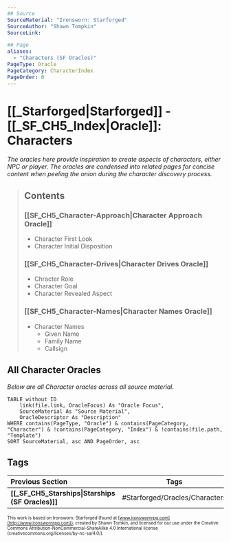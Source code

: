 ```yaml
---
## Source
SourceMaterial: "Ironsworn: Starforged"
SourceAuthor: "Shawn Tompkin"
SourceLink: 

## Page
aliases:
  - "Characters (SF Oracles)"
PageType: Oracle
PageCategory: CharacterIndex
PageOrder: 0
---
```

# [[_Starforged|Starforged]] - [[_SF_CH5_Index|Oracle]]: Characters
_The oracles here provide inspiration to create aspects of characters, either NPC or player.  The oracles are condensed into related pages for concise content when peeling the onion during the character discovery process._

> ## Contents
> ### [[SF_CH5_Character-Approach|Character Approach Oracle]]
> - Character First Look
> - Character Initial Disposition
> 
> ### [[SF_CH5_Character-Drives|Character Drives Oracle]]
> - Chracter Role
> - Character Goal
> - Character Revealed Aspect
> 
> ### [[SF_CH5_Character-Names|Character Names Oracle]]
> - Character Names
> 	- Given Name
> 	- Family Name
> 	- Callsign

## All Character Oracles
_Below are all Character oracles across all source material._
```dataview
TABLE without ID
	link(file.link, OracleFocus) As "Oracle Focus",
	SourceMaterial As "Source Material",
	OracleDescriptor As "Description"
WHERE contains(PageType, "Oracle") & contains(PageCategory, "Character") & !contains(PageCategory, "Index") & !contains(file.path, "Template")
SORT SourceMaterial, asc AND PageOrder, asc
```

## Tags
| Previous Section | Tags | Next Section | 
| :--- | :---: | ---: |
| **[[_SF_CH5_Starships\|Starships (SF Oracles)]]** | #Starforged/Oracles/Characters | **[[_SF_CH5_Creatures\|Creatures (SF Oracles)]]** |



<font size=-2>This work is based on Ironsworn: Starforged (found at [www.ironswornrpg.com](http://www.ironswornrpg.com)), created by Shawn Tomkin, and licensed for our use under the Creative Commons Attribution-NonCommercial-ShareAlike 4.0 International license  (creativecommons.org/licenses/by-nc-sa/4.0/).</font>
